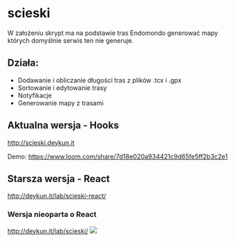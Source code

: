 # scieski
W założeniu skrypt ma na podstawie tras Endomondo generować mapy których domyślnie serwis ten nie generuje.

## Działa:
- Dodawanie i obliczanie długości tras z plików .tcx i .gpx
- Sortowanie i edytowanie trasy
- Notyfikacje
- Generowanie mapy z trasami

## Aktualna wersja - Hooks
http://scieski.deykun.it

Demo: https://www.loom.com/share/7d18e020a934421c9d65fe5ff2b3c2e1

## Starsza wersja - React
http://deykun.it/lab/scieski-react/

### Wersja nieoparta o React
http://deykun.it/lab/scieski/
![](http://deykun.it/lab/img/ladowanie-tras.gif)
